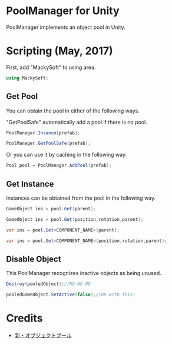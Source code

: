 # PoolManager for Unity
PoolManager implements an object pool in Unity.
# Scripting (May, 2017)
First, add "MackySoft" to using area.
```cs
using MackySoft;
```
## Get Pool
You can obtain the pool in either of the following ways.

"GetPoolSafe" automatically add a pool if there is no pool.
```cs
PoolManager.Insance[prefab];

PoolManager.GetPoolSafe(prefab);
```

Or you can use it by caching in the following way.
```cs
Pool pool = PoolManager.AddPool(prefab);
```
## Get Instance
Instances can be obtained from the pool in the following way.
```cs
GameObject ins = pool.Get(parent);

GameObject ins = pool.Get(position,rotation,parent);

var ins = pool.Get<COMPONENT_NAME>(parent);

var ins = pool.Get<COMPONENT_NAME>(position,rotation,parent);
```
## Disable Object
This PoolManager recognizes inactive objects as being unused.
```cs
Destroy(pooledObject);//NO NO NO

pooledGameObject.SetActive(false);//OK with this!
```
# Credits
- [新・オブジェクトプール](http://tsubakit1.hateblo.jp/entry/20140309/1394296581)
